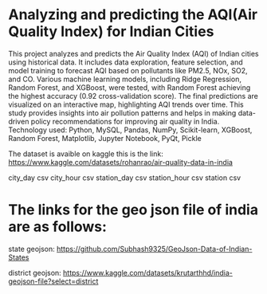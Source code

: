 # Analyzing and predicting the  AQI(Air Quality Index) for Indian Cities

This project analyzes and predicts the Air Quality Index (AQI) of Indian cities using historical data. It includes data exploration, feature selection, and model training to forecast AQI based on pollutants like PM2.5, NOx, SO2, and CO. Various machine learning models, including Ridge Regression, Random Forest, and XGBoost, were tested, with Random Forest achieving the highest accuracy (0.92 cross-validation score). The final predictions are visualized on an interactive map, highlighting AQI trends over time. This study provides insights into air pollution patterns and helps in making data-driven policy recommendations for improving air quality in India.
Technology used: Python, MySQL, Pandas, NumPy, Scikit-learn, XGBoost, Random Forest, Matplotlib, Jupyter Notebook, PyQt, Pickle

The dataset is avaible on kaggle this is the link: https://www.kaggle.com/datasets/rohanrao/air-quality-data-in-india

city_day csv
city_hour csv
station_day csv
station_hour csv
station csv

# The links for the geo json file of india are as follows:

state geojson: https://github.com/Subhash9325/GeoJson-Data-of-Indian-States

district geojson: https://www.kaggle.com/datasets/krutarthhd/india-geojson-file?select=district
